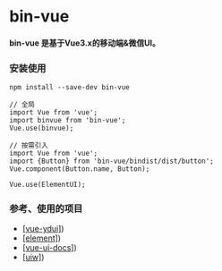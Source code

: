 # bin-vue

#### bin-vue 是基于Vue3.x的移动端&微信UI。

### 安装使用
```
npm install --save-dev bin-vue

// 全局
import Vue from 'vue';
import binvue from 'bin-vue';
Vue.use(binvue);

// 按需引入
import Vue from 'vue';
import {Button} from 'bin-vue/bindist/dist/button';
Vue.component(Button.name, Button);

Vue.use(ElementUI);
```

### 参考、使用的项目

* <a href="https://github.com/ydcss/vue-ydui" target="_blank">[vue-ydui]</a>)
* <a href="https://github.com/ElemeFE/element" target="_blank">[element]</a>)
* <a href="https://github.com/kitorv/vue-ui-docs" target="_blank">[vue-ui-docs]</a>)
* <a href="https://github.com/uiw-react/uiw" target="_blank">[uiw]</a>)
